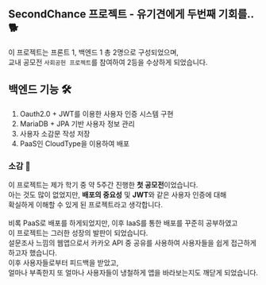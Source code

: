 ﻿## SecondChance 프로젝트 - 유기견에게 두번째 기회를.. 🐕

이 프로젝트는 프론트 1, 백엔드 1 총 2명으로 구성되었으며, <br>
교내 공모전 `사회공헌 프로젝트`를 참여하여 2등을 수상하게 되었습니다.

## 백엔드 기능 🛠
1. Oauth2.0 + JWT를 이용한 사용자 인증 시스템 구현
2. MariaDB + JPA 기반 사용자 정보 관리
3. 사용자 소감문 작성 저장
4. PaaS인 CloudType을 이용하여 배포

### 소감 📕
이 프로젝트는 제가 학기 중 약 5주간 진행한 **첫 공모전**이었습니다. <br>
아는 것도 많이 없었지만, **배포의 중요성** 및 **JWT**와 같은 사용자 인증에 대해<br>
확실하게 이해할 수 있게 된 프로젝트라고 생각합니다.<br><br>
비록 PaaS로 배포를 하게되었지만, 이후 IaaS를 통한 배포를 꾸준히 공부하였고<br>
이 프로젝트는 그러한 성장의 발판이 되었습니다.<br>
설문조사 느낌의 웹앱으로서 카카오 API 중 공유를 사용하여 사용자들을 쉽게 접근하게 하고자 했습니다.<br>
이후 사용자들로부터 피드백을 받았고, <br>
얼마나 부족한지 또 얼마나 사용자들이 냉철하게 앱을 바라보는지도 깨닫게 되었습니다.
